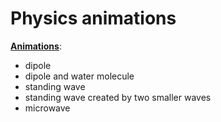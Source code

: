 # Physics animations

[**Animations**](https://github.com/HelenaMaslowska/physics-animations/tree/main/All%20animations):
- dipole
- dipole and water molecule
- standing wave
- standing wave created by two smaller waves
- microwave
